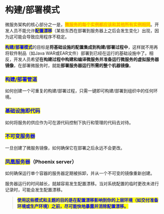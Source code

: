 # 构建/部署模式

微服务架构的核心部分之一是，<mark style="color:orange;">**微服务的每个实例都应该和其他所有实例相同**</mark>。开发人员不能允许<mark style="color:blue;">**配置漂移**</mark>（某些东西在部署到服务器上之后会发生变化）出现，因为这可能会导致应用程序不稳定。

<mark style="color:blue;">**构建/部署模式**</mark>的目标是**将基础设施的配置集成到构建/部署过程中**，这样就不用再将软件制品（如Java WAR或EAR文件）部署到已经在运行的基础设施中了。相反，开发人员希望**在构建过程中构建和编译微服务并准备运行微服务的虚拟服务器镜像**，在部署微服务时，就能**部署服务器运行所需的整个机器镜像**。

### <mark style="color:blue;">**构建/部署管道**</mark>

如何创建一个可重复的构建/部署过程，只需一键即可构建/部署到组织中的任何环境。

### <mark style="color:blue;">**基础设施即代码**</mark>

如何将服务的供应作为可在源代码控制下执行和管理的代码去对待。

### <mark style="color:blue;">**不可变服务器**</mark>

一旦创建了微服务镜像，如何确保它在部署之后永远不会更改。

### <mark style="color:blue;">**凤凰服务器**</mark>（Phoenix server）

如何确保运行单个容器的服务器定期被拆卸，并从一个不可变的镜像重新创建。

服务器运行的时间越长，就越容易发生配置漂移。当对系统配置的临时更改未进行记录时，可能会发生配置漂移。

> <mark style="color:blue;">**使用这些模式和主题的目的是在配置漂移影响到你的上层环境（如交付准备环境或生产环境）之前，尽可能快地暴露并消除配置漂移。**</mark>
